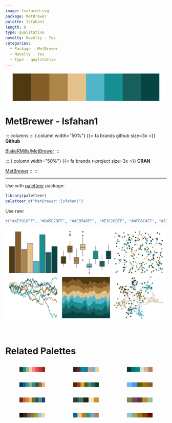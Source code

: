 ```yaml
---
image: featured.svg
package: MetBrewer
palette: Isfahan1
length: 8
type: qualitative
novelty: Novelty - Yes
categories:
  - Package - MetBrewer
  - Novelty - Yes
  - Type - qualitative
---
```


![](featured.svg)

# MetBrewer - Isfahan1 

::: columns
::: {.column width="50%"}
{{< fa brands github size=3x >}}
**Github**

[BlakeRMills/MetBrewer](https://github.com/BlakeRMills/MetBrewer)
:::

::: {.column width="50%"}
{{< fa brands r-project size=3x >}}
**CRAN**

[MetBrewer](https://CRAN.R-project.org/package=MetBrewer)
:::
:::

<hr> 

Use with [paletteer](https://emilhvitfeldt.github.io/paletteer/) package:

```r
library(paletteer)
paletteer_d("MetBrewer::Isfahan1")
```

Use raw:

```r
c("#4E3910FF", "#845D29FF", "#AE8548FF", "#E3C28BFF", "#4FB6CAFF", "#178F92FF", "#175F5DFF", "#054544FF")
``` 

![](examples.png) 

<br>

# Related Palettes

<div class="list" style="display: grid; grid-template-columns: auto auto auto;"> <figure class="figure">
<a href="../../awtools/a_palette/"> <img src="../../awtools/a_palette/featured.svg" style="width: 100%;" class="figure-img"></a>
</figure> <figure class="figure">
<a href="../../ghibli/MarnieMedium1/"> <img src="../../ghibli/MarnieMedium1/featured.svg" style="width: 100%;" class="figure-img"></a>
</figure> <figure class="figure">
<a href="../../beyonce/X33/"> <img src="../../beyonce/X33/featured.svg" style="width: 100%;" class="figure-img"></a>
</figure> <figure class="figure">
<a href="../../beyonce/X40/"> <img src="../../beyonce/X40/featured.svg" style="width: 100%;" class="figure-img"></a>
</figure> <figure class="figure">
<a href="../../MetBrewer/Degas/"> <img src="../../MetBrewer/Degas/featured.svg" style="width: 100%;" class="figure-img"></a>
</figure> <figure class="figure">
<a href="../../fishualize/Hamulon_plumieri/"> <img src="../../fishualize/Hamulon_plumieri/featured.svg" style="width: 100%;" class="figure-img"></a>
</figure> <figure class="figure">
<a href="../../MetBrewer/Tiepolo/"> <img src="../../MetBrewer/Tiepolo/featured.svg" style="width: 100%;" class="figure-img"></a>
</figure> <figure class="figure">
<a href="../../lisa/GiorgiodeChirico/"> <img src="../../lisa/GiorgiodeChirico/featured.svg" style="width: 100%;" class="figure-img"></a>
</figure> <figure class="figure">
<a href="../../fishualize/Epinephelus_marginatus/"> <img src="../../fishualize/Epinephelus_marginatus/featured.svg" style="width: 100%;" class="figure-img"></a>
</figure> <figure class="figure">
<a href="../../yarrr/ohbrother/"> <img src="../../yarrr/ohbrother/featured.svg" style="width: 100%;" class="figure-img"></a>
</figure> <figure class="figure">
<a href="../../NatParksPalettes/Yellowstone/"> <img src="../../NatParksPalettes/Yellowstone/featured.svg" style="width: 100%;" class="figure-img"></a>
</figure> <figure class="figure">
<a href="../../fishualize/Histiophryne_psychedelica/"> <img src="../../fishualize/Histiophryne_psychedelica/featured.svg" style="width: 100%;" class="figure-img"></a>
</figure> 
</div>
